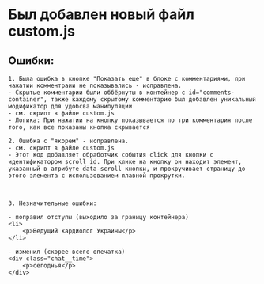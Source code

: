 # Был добавлен новый файл custom.js
## Ошибки: 

    1. Была ошибка в кнопке "Показать еще" в блоке с комментариями, при нажатии комментраии не показывались - исправлена.
    - Скрытые комментарии были оббёрнуты в контейнер с id="comments-container", также каждому скрытому комментарию был добавлен уникальный модификатор для удобсва манипуляции
    - см. скрипт в файле custom.js 
    - Логика: При нажатии на кнопку показывается по три комментария после того, как все показаны кнопка скрывается 

    2. Ошибка с "якорем" - исправлена.
    - см. скрипт в файле custom.js 
    - Этот код добавляет обработчик события click для кнопки с идентификатором scroll_id. При клике на кнопку он находит элемент, указанный в атрибуте data-scroll кнопки, и прокручивает страницу до этого элемента с использованием плавной прокрутки.



    3. Незначительные ошибки: 

    - поправил отступы (выходило за границу контейнера)
    <li>
        <p>Ведущий кардиолог Украины</p>
    </li>

    - изменил (скорее всего опечатка)
    <div class="chat__time">
        <p>сегоднья</p>
    </div>

